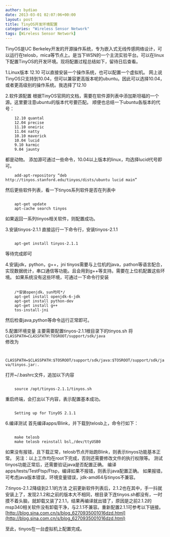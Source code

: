 ```yaml
---
author: bydiao
date: 2013-03-01 02:07:06+00:00
layout: post
title: TinyOS开发环境配置
categories: "Wireless Sensor Network"
tags: [Wireless Sensor Network]
---
```


TinyOS是UC Berkeley开发的开源操作系统，专为嵌入式无线传感网络设计，可以运行在telosb，mica等节点上。是当下WSN的一个主流实验平台。可以在linux下配置TinyOS的开发环境。现将配置过程总结如下，留待日后查看。

1.Linux版本 12.10
  可以直接安装一个操作系统，也可以配置一个虚拟机。
  网上说TinyOS只支持到10.04，但可以兼容更高版本呢的ubuntu。因此可以选择10.04，或者更高级别的操作系统。我选择了12.10

2.软件源配置
  根据TinyOS官网的文档，需要在软件源列表中添加斯坦福的一个源。这里要注意ubuntu的版本代号要匹配。
  顺便也总结一下ubuntu各版本的代号：

```
	12.10 quantal
	12.04 precise
	11.10 oneiric
	11.04 natty
	10.10 maverick
	10.04 lucid
	9.10 karmic
	9.04 jaunty
```

都是动物。
添加源可通过一些命令，10.04以上版本的linux，均选择lucid代号即可。

```
	add-apt-repository “deb http://tinyos.stanford.edu/tinyos/dists/ubuntu lucid main”
```

然后更些软件列表，看一下tinyos系列软件是否在列表中

<code>
	apt-get update
	apt-cache search tinyos
</code>

如果返回一系列tinyos相关软件，则配置成功。

3.安装tinyos-2.1.1
直接运行一下命令行，安装tinyos-2.1.1

<code>
	apt-get install tinyos-2.1.1
</code>

等待完成即可

4.安装jdk，python，g++，jni
tinyos需要与上位机的java，pathon等语言配合，实现数据统计，串口通信等功能。且会用到g++等支持。需要在上位机配置这些环境。
如果系统没有这些环境，可通过一下命令行安装

<code>
	/*安装openjdk，sun均可*/
	apt-get install openjdk-6-jdk  
	apt-get install python-dev
	apt-get install g++
	tos-install-jni
</code>

然后检查java,python等命令运行正常即可。

5.配置环境变量
主要需要配置tinyos-2.1.1根目录下的tinyos.sh
将
<code>
	CLASSPATH=$CLASSPATH:$TOSROOT/support/sdk/java
</code>
修改为

<code>
	CLASSPATH=$CLASSPATH:$TOSROOT/support/sdk/java:$TOSROOT/support/sdk/java/tinyos.jar:.
</code>

打开~/.bashrc文件，追加以下内容

<code>
	source /opt/tinyos-2.1.1/tinyos.sh
</code>

重启终端，会打出以下内容，表示配置基本成功。

<code>
	Setting up for TinyOS 2.1.1
</code>

6.编译测试
首先编译apps/Blink，并下载到telosb上，命令行如下：

<code>
	make telosb
	make telosb reinstall bsl,/dev/ttyUSB0
</code>

如果没有报错，且下载正常，telosb节点开始跑Blink，则表示tinyos功能基本正常。
另注：以上工作均在root下完成，否则还需要修改文件的执行权限等。
测试tinyos功能正常后，还需要验证java是否配置正确。
编译apps/tests/TestFtsp/Ftsp，编译如果不报错，则表示java配置正确。
如果报错，可考虑java版本错误，环境变量错误，jdk-amd64与tinyos不兼容。

7.tinyos-2.1.2降级到2.1.1的方法
之前更新软件列表后，2.1.2也在其中，手一抖就安装上了，发现2.1.2和之前的版本大不相同，根目录下连tinyos.sh都没有，一时摸不着头脑，就卸载又装了2.1.1，结果再编译就出错了，原因是之前2.1.2的msp340相关软件没有卸载干净，与2.1.1不兼容。重新配置2.1.1可参考以下链接。
[http://blog.sina.com.cn/s/blog_6270935001016dzd.html](http://blog.sina.com.cn/s/blog_6270935001016dzd.html) 

至此，tinyos在一台虚拟机上配置完成。
